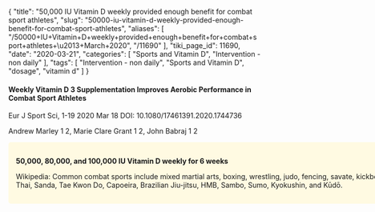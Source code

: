 {
    "title": "50,000 IU Vitamin D weekly provided enough benefit for combat sport athletes",
    "slug": "50000-iu-vitamin-d-weekly-provided-enough-benefit-for-combat-sport-athletes",
    "aliases": [
        "/50000+IU+Vitamin+D+weekly+provided+enough+benefit+for+combat+sport+athletes+\u2013+March+2020",
        "/11690"
    ],
    "tiki_page_id": 11690,
    "date": "2020-03-21",
    "categories": [
        "Sports and Vitamin D",
        "Intervention - non daily"
    ],
    "tags": [
        "Intervention - non daily",
        "Sports and Vitamin D",
        "dosage",
        "vitamin d"
    ]
}


#### Weekly Vitamin D 3 Supplementation Improves Aerobic Performance in Combat Sport Athletes

Eur J Sport Sci, 1-19 2020 Mar 18 DOI: 10.1080/17461391.2020.1744736

Andrew Marley 1 2, Marie Clare Grant 1 2, John Babraj 1 2

<div class="border" style="background-color:#FFFAE2;padding:15px;margin:10px 0;border-radius:5px;width:800px">

 **50,000, 80,000, and 100,000 IU Vitamin D weekly for 6 weeks** 

Wikipedia: Common combat sports include mixed martial arts, boxing, wrestling, judo, fencing, savate, kickboxing, Muay Thai, Sanda, Tae Kwon Do, Capoeira, Brazilian Jiu-jitsu, HMB, Sambo, Sumo, Kyokushin, and Kūdō.